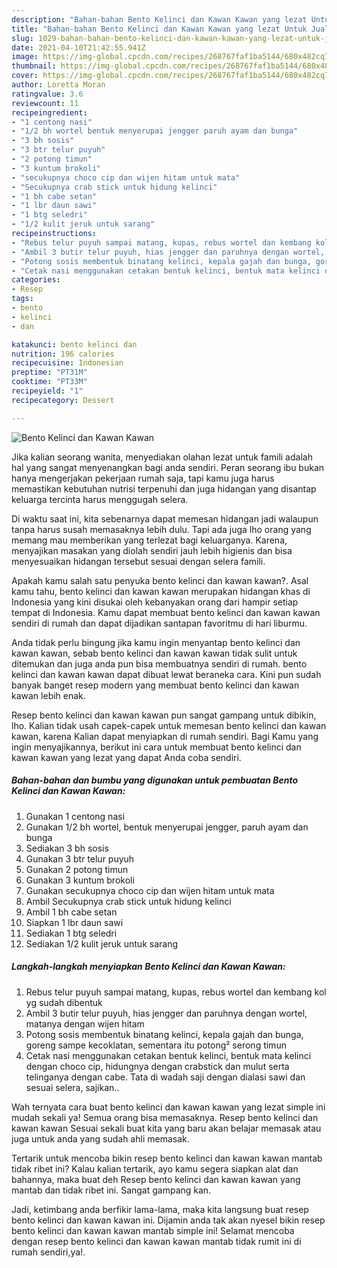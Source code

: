 ```yaml
---
description: "Bahan-bahan Bento Kelinci dan Kawan Kawan yang lezat Untuk Jualan"
title: "Bahan-bahan Bento Kelinci dan Kawan Kawan yang lezat Untuk Jualan"
slug: 1029-bahan-bahan-bento-kelinci-dan-kawan-kawan-yang-lezat-untuk-jualan
date: 2021-04-10T21:42:55.941Z
image: https://img-global.cpcdn.com/recipes/268767faf1ba5144/680x482cq70/bento-kelinci-dan-kawan-kawan-foto-resep-utama.jpg
thumbnail: https://img-global.cpcdn.com/recipes/268767faf1ba5144/680x482cq70/bento-kelinci-dan-kawan-kawan-foto-resep-utama.jpg
cover: https://img-global.cpcdn.com/recipes/268767faf1ba5144/680x482cq70/bento-kelinci-dan-kawan-kawan-foto-resep-utama.jpg
author: Loretta Moran
ratingvalue: 3.6
reviewcount: 11
recipeingredient:
- "1 centong nasi"
- "1/2 bh wortel bentuk menyerupai jengger paruh ayam dan bunga"
- "3 bh sosis"
- "3 btr telur puyuh"
- "2 potong timun"
- "3 kuntum brokoli"
- "secukupnya choco cip dan wijen hitam untuk mata"
- "Secukupnya crab stick untuk hidung kelinci"
- "1 bh cabe setan"
- "1 lbr daun sawi"
- "1 btg seledri"
- "1/2 kulit jeruk untuk sarang"
recipeinstructions:
- "Rebus telur puyuh sampai matang, kupas, rebus wortel dan kembang kol yg sudah dibentuk"
- "Ambil 3 butir telur puyuh, hias jengger dan paruhnya dengan wortel, matanya dengan wijen hitam"
- "Potong sosis membentuk binatang kelinci, kepala gajah dan bunga, goreng sampe kecoklatan, sementara itu potong² serong timun"
- "Cetak nasi menggunakan cetakan bentuk kelinci, bentuk mata kelinci dengan choco cip, hidungnya dengan crabstick dan mulut serta telinganya dengan cabe. Tata di wadah saji dengan dialasi sawi dan sesuai selera, sajikan.."
categories:
- Resep
tags:
- bento
- kelinci
- dan

katakunci: bento kelinci dan 
nutrition: 196 calories
recipecuisine: Indonesian
preptime: "PT31M"
cooktime: "PT33M"
recipeyield: "1"
recipecategory: Dessert

---
```



![Bento Kelinci dan Kawan Kawan](https://img-global.cpcdn.com/recipes/268767faf1ba5144/680x482cq70/bento-kelinci-dan-kawan-kawan-foto-resep-utama.jpg)

Jika kalian seorang wanita, menyediakan olahan lezat untuk famili adalah hal yang sangat menyenangkan bagi anda sendiri. Peran seorang ibu bukan hanya mengerjakan pekerjaan rumah saja, tapi kamu juga harus memastikan kebutuhan nutrisi terpenuhi dan juga hidangan yang disantap keluarga tercinta harus menggugah selera.

Di waktu  saat ini, kita sebenarnya dapat memesan hidangan jadi walaupun tanpa harus susah memasaknya lebih dulu. Tapi ada juga lho orang yang memang mau memberikan yang terlezat bagi keluarganya. Karena, menyajikan masakan yang diolah sendiri jauh lebih higienis dan bisa menyesuaikan hidangan tersebut sesuai dengan selera famili. 



Apakah kamu salah satu penyuka bento kelinci dan kawan kawan?. Asal kamu tahu, bento kelinci dan kawan kawan merupakan hidangan khas di Indonesia yang kini disukai oleh kebanyakan orang dari hampir setiap tempat di Indonesia. Kamu dapat membuat bento kelinci dan kawan kawan sendiri di rumah dan dapat dijadikan santapan favoritmu di hari liburmu.

Anda tidak perlu bingung jika kamu ingin menyantap bento kelinci dan kawan kawan, sebab bento kelinci dan kawan kawan tidak sulit untuk ditemukan dan juga anda pun bisa membuatnya sendiri di rumah. bento kelinci dan kawan kawan dapat dibuat lewat beraneka cara. Kini pun sudah banyak banget resep modern yang membuat bento kelinci dan kawan kawan lebih enak.

Resep bento kelinci dan kawan kawan pun sangat gampang untuk dibikin, lho. Kalian tidak usah capek-capek untuk memesan bento kelinci dan kawan kawan, karena Kalian dapat menyiapkan di rumah sendiri. Bagi Kamu yang ingin menyajikannya, berikut ini cara untuk membuat bento kelinci dan kawan kawan yang lezat yang dapat Anda coba sendiri.

<!--inarticleads1-->

##### Bahan-bahan dan bumbu yang digunakan untuk pembuatan Bento Kelinci dan Kawan Kawan:

1. Gunakan 1 centong nasi
1. Gunakan 1/2 bh wortel, bentuk menyerupai jengger, paruh ayam dan bunga
1. Sediakan 3 bh sosis
1. Gunakan 3 btr telur puyuh
1. Gunakan 2 potong timun
1. Gunakan 3 kuntum brokoli
1. Gunakan secukupnya choco cip dan wijen hitam untuk mata
1. Ambil Secukupnya crab stick untuk hidung kelinci
1. Ambil 1 bh cabe setan
1. Siapkan 1 lbr daun sawi
1. Sediakan 1 btg seledri
1. Sediakan 1/2 kulit jeruk untuk sarang




<!--inarticleads2-->

##### Langkah-langkah menyiapkan Bento Kelinci dan Kawan Kawan:

1. Rebus telur puyuh sampai matang, kupas, rebus wortel dan kembang kol yg sudah dibentuk
1. Ambil 3 butir telur puyuh, hias jengger dan paruhnya dengan wortel, matanya dengan wijen hitam
1. Potong sosis membentuk binatang kelinci, kepala gajah dan bunga, goreng sampe kecoklatan, sementara itu potong² serong timun
1. Cetak nasi menggunakan cetakan bentuk kelinci, bentuk mata kelinci dengan choco cip, hidungnya dengan crabstick dan mulut serta telinganya dengan cabe. Tata di wadah saji dengan dialasi sawi dan sesuai selera, sajikan..




Wah ternyata cara buat bento kelinci dan kawan kawan yang lezat simple ini mudah sekali ya! Semua orang bisa memasaknya. Resep bento kelinci dan kawan kawan Sesuai sekali buat kita yang baru akan belajar memasak atau juga untuk anda yang sudah ahli memasak.

Tertarik untuk mencoba bikin resep bento kelinci dan kawan kawan mantab tidak ribet ini? Kalau kalian tertarik, ayo kamu segera siapkan alat dan bahannya, maka buat deh Resep bento kelinci dan kawan kawan yang mantab dan tidak ribet ini. Sangat gampang kan. 

Jadi, ketimbang anda berfikir lama-lama, maka kita langsung buat resep bento kelinci dan kawan kawan ini. Dijamin anda tak akan nyesel bikin resep bento kelinci dan kawan kawan mantab simple ini! Selamat mencoba dengan resep bento kelinci dan kawan kawan mantab tidak rumit ini di rumah sendiri,ya!.

